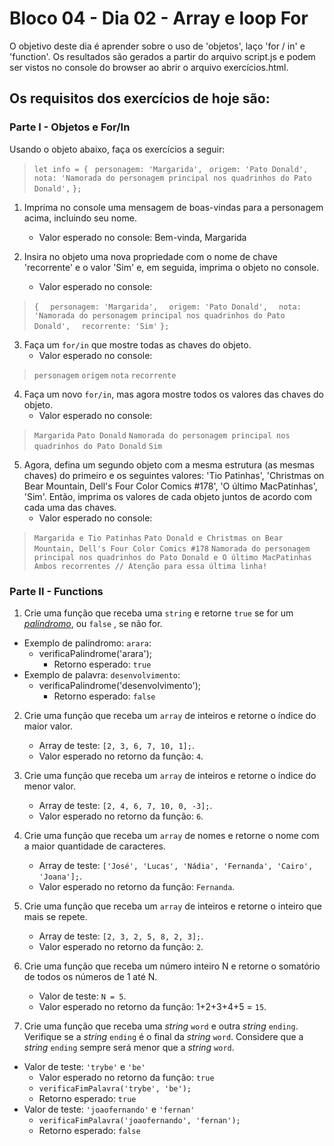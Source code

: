 # Bloco 04 - Dia 02 - Array e loop For
O objetivo deste dia é aprender sobre o uso de 'objetos', laço 'for / in' e 'function'. Os resultados são gerados a partir do arquivo script.js e podem ser vistos no console do browser ao abrir o arquivo exercícios.html.

## Os requisitos dos exercícios de hoje são:

### Parte I - Objetos e For/In
Usando o objeto abaixo, faça os exercícios a seguir:

> `let info = {`
> ` personagem: 'Margarida',`
> ` origem: 'Pato Donald',`
> ` nota: 'Namorada do personagem principal nos quadrinhos do Pato Donald',`
> `};`

1. Imprima no console uma mensagem de boas-vindas para a personagem acima, incluindo seu nome.
    * Valor esperado no console: Bem-vinda, Margarida

2. Insira no objeto uma nova propriedade com o nome de chave 'recorrente' e o valor 'Sim' e, em seguida, imprima o objeto no console.
   * Valor esperado no console:

> `{`
> `  personagem: 'Margarida',`
> `  origem: 'Pato Donald',`
> `  nota: 'Namorada do personagem principal nos quadrinhos do Pato Donald',`
> `  recorrente: 'Sim'`
> `};`

3. Faça um `for/in` que mostre todas as chaves do objeto.
    * Valor esperado no console:

> `personagem`
> `origem`
> `nota`
> `recorrente`

4. Faça um novo `for/in`, mas agora mostre todos os valores das chaves do objeto.
    * Valor esperado no console:

>  `Margarida`
>  `Pato Donald`
>  `Namorada do personagem principal nos quadrinhos do Pato Donald`
>  `Sim`

5. Agora, defina um segundo objeto com a mesma estrutura (as mesmas chaves) do primeiro e os seguintes valores: 'Tio Patinhas', 'Christmas on Bear Mountain, Dell's Four Color Comics #178', 'O último MacPatinhas', 'Sim'. Então, imprima os valores de cada objeto juntos de acordo com cada uma das chaves.
    * Valor esperado no console:

> `Margarida e Tio Patinhas`
> `Pato Donald e Christmas on Bear Mountain, Dell's Four Color Comics #178`
> `Namorada do personagem principal nos quadrinhos do Pato Donald e O último MacPatinhas`
> `Ambos recorrentes // Atenção para essa última linha!`


### Parte II - Functions

1. Crie uma função que receba uma `string` e retorne `true` se for um _[palíndromo](https://pt.wikipedia.org/wiki/Pal%C3%ADndromo)_, ou `false` , se não for.
* Exemplo de palíndromo: `arara`:
    * verificaPalindrome('arara');
      - Retorno esperado: `true`
* Exemplo de palavra: `desenvolvimento`:
    * verificaPalindrome('desenvolvimento');
      - Retorno esperado: `false`

2. Crie uma função que receba um `array` de inteiros e retorne o índice do maior valor.
    * Array de teste: `[2, 3, 6, 7, 10, 1];`.
    * Valor esperado no retorno da função: `4`.

3. Crie uma função que receba um `array` de inteiros e retorne o índice do menor valor.
    * Array de teste: `[2, 4, 6, 7, 10, 0, -3];`.
    * Valor esperado no retorno da função: `6`.

4. Crie uma função que receba um `array` de nomes e retorne o nome com a maior quantidade de caracteres.
    * Array de teste: `['José', 'Lucas', 'Nádia', 'Fernanda', 'Cairo', 'Joana'];`.
    * Valor esperado no retorno da função: `Fernanda`.

5. Crie uma função que receba um `array` de inteiros e retorne o inteiro que mais se repete.
    * Array de teste: `[2, 3, 2, 5, 8, 2, 3];`.
    * Valor esperado no retorno da função: `2`.

6. Crie uma função que receba um número inteiro N e retorne o somatório de todos os números de 1 até N.
    * Valor de teste: `N = 5`.
    * Valor esperado no retorno da função: 1+2+3+4+5 = `15`.

7. Crie uma função que receba uma *string* `word` e outra *string* `ending`. Verifique se a *string* `ending` é o final da *string* `word`. Considere que a *string* `ending` sempre será menor que a *string* `word`.
* Valor de teste: `'trybe'` e `'be'`
    * Valor esperado no retorno da função: `true`
    * `verificaFimPalavra('trybe', 'be');`
    * Retorno esperado: `true`
* Valor de teste: `'joaofernando'` e `'fernan'`    
    * `verificaFimPalavra('joaofernando', 'fernan');`
    * Retorno esperado: `false`

